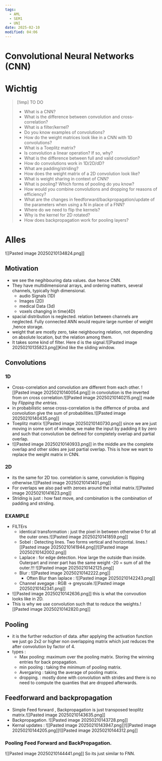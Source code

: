 ```yaml
---
tags:
  - AML
  - SEM1
  - UNI
date: 2025-02-10
modified: 04:06
---
```

# Convolutional Neural Networks (CNN)
# Wichtig
>[!imp] TO DO
>- What is a CNN?
>- What is the difference between convolution and cross-correlation?
>- What is a filter/kernel?
>- Do you know examples of convolutions?
>- How do the weight matrices look like in a CNN with 1D convolutions?
>- What is a Toeplitz matrix?
>- Is convolution a linear operation? If so, why?
>- What is the difference between full and valid convolution?
>- How do convolutions work in 1D/2D/dD?
>- What are padding/striding?
>- How does the weight matrix of a 2D convolution look like?
>- What is weight sharing in context of CNN?
>- What is pooling? Which forms of pooling do you know?
>- How would you combine convolutions and dropping for reasons of efficiency?
>- What are the changes in feedforward/backpropagation/update of the parameters when using a N in place of a FNN?
>- Where do we need to flip the kernels?
>- Why is the kernel for 2D rotated?
>- How does backpropagation work for pooling layers?
# Alles
![[Pasted image 20250210134824.png]]
## Motivation
- we see the negihbouring data values. due hence CNN.
- They have multidimensional arrays, and ordering matters, several channels, typically high dimensional.
	- audio Signals (1D)
	- Images (2D)
	- medical Data (3d)
	- voxels changing in time(4D)
- spacial distribution is neglected. relation between channels are neglected. Fully connected ANN would require large number of weight ,hence storage.
- weight that are mostly zero, take neighbouring relation, not depending on absolute location, but the relation among them.
- It takes some kind of filter. Here d is the signal.![[Pasted image 20250210135823.png]]Kind like the sliding window.
## Convolutions
### 1D
- Cross-correlation and convolution are different from each other. ![[Pasted image 20250210140054.png]] in convolution is the inverted from on cross correlation.![[Pasted image 20250210140215.png]] made by *Flipping the entries*.
- in probabilistic sense cross-correlation  is the differnce of proba. and convolution give the sum of probabilities.![[Pasted image 20250210140435.png]]
- Toeplitz matrix ![[Pasted image 20250210140730.png]] since we are just moving in some sort of window, we make the input by padding it by zero and such that convolution be defined for completely overlap and partial overlap.
- ![[Pasted image 20250210140933.png]] in the middle are the complete overlap and other sides are just partial overlap. This is how we want to replace the weight matrix in CNN.
### 2D
- its the same for 2D too. correlation is same, convolution is flipping otherwise.![[Pasted image 20250210141401.png]]
- For overlaps we also pad with zeroes around the initial matrix.![[Pasted image 20250210141623.png]]
- Striding is just : how fast move, and combination is the combination of padding and striding. 
### EXAMPLE
- FILTErs
	- identical transformation : just the pixel in between otherwise 0 for all the outer ones.![[Pasted image 20250210141859.png]]
	- Sobel : Detecting lines. Two forms vertical and horizontal. lines.![[Pasted image 20250210141944.png]]![[Pasted image 20250210142002.png]]
	- Laplace : for edge detection. How large the outside than inside. Outerpart and inner part has the same weight -20 = sum of all the outer.!!! ![[Pasted image 20250210142125.png]]
	- Blur : ![[Pasted image 20250210142222.png]]
		- Often Blur than laplace : ![[Pasted image 20250210142243.png]]
	- Channel avegage : RGB -> greyscale.![[Pasted image 20250210142341.png]]
- ![[Pasted image 20250210142636.png]] this is what the convoution looks like in 2D.
- This is why we use convolution such that to reduce the weights.![[Pasted image 20250210142820.png]]
## Pooling
- it is the further reduction of data. after applying the activation function we just go 2x2 or higher non overlapping matrix which just reduces the after convolution by factor of 4.
- types :
	- Max pooling: maximum over the pooling matrix. Storing the winning entries for back propagation.
	- min pooling : taking the minimum of pooling matrix.
	- Avergaring : taking the average of pooling matrix.
	- dropping. : mostly done with convolution with strides and there is no need to compute the quanties that are dropped afterwards. 
## Feedforward and backpropagation
- Simple Feed forward , Backpropagation is just transposed teoplitz matrix.![[Pasted image 20250210143635.png]]
- Backpropagation. ![[Pasted image 20250210143728.png]]
- Kernal updates : ![[Pasted image 20250210143947.png]]![[Pasted image 20250210144205.png]]![[Pasted image 20250210144312.png]]
### Pooling Feed Forward and BackPropagation.
![[Pasted image 20250210144441.png]] So its just similar to FNN.


